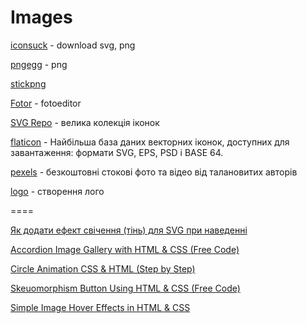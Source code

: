 # Images 

[iconsuck](https://iconduck.com/) - download svg, png

[pngegg](https://www.pngegg.com/) - png

[stickpng](https://www.stickpng.com/)

[Fotor](https://www.fotor.com/) - fotoeditor

[SVG Repo](https://www.svgrepo.com/) - велика колекція іконок

[flaticon](https://www.flaticon.com/icons) - Найбільша база даних векторних іконок, доступних для завантаження: формати SVG, EPS, PSD і BASE 64.

[pexels](https://www.pexels.com/uk-ua/) - безкоштовні стокові фото та відео від талановитих авторів

[logo](https://logo.com/) - створення лого

====

[Як додати ефект свічення (тінь) для SVG при наведенні](https://denis-creative.com/kak-dobavit-ten-dlya-svg-pri-navedenii/)

[Accordion Image Gallery with HTML & CSS (Free Code)](https://foolishdeveloper.com/accordion-image-gallery-html-css/)

[Circle Animation CSS & HTML (Step by Step)](https://foolishdeveloper.com/circle-animation-css/)

[Skeuomorphism Button Using HTML & CSS (Free Code)](https://foolishdeveloper.com/skeuomorphism-button-css/)

[Simple Image Hover Effects in HTML & CSS](https://foolishdeveloper.com/simple-image-hover-effects-in-html-css/)
